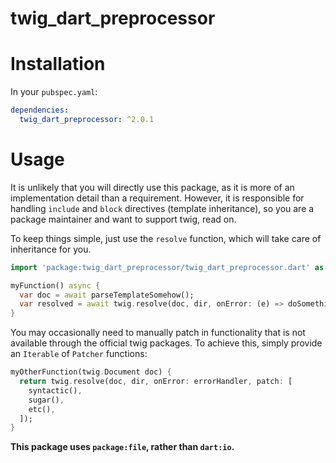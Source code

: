 # twig_dart_preprocessor


# Installation
In your `pubspec.yaml`:

```yaml
dependencies:
  twig_dart_preprocessor: ^2.0.1
```

# Usage
It is unlikely that you will directly use this package, as it is
more of an implementation detail than a requirement. However, it
is responsible for handling `include` and `block` directives
(template inheritance), so you are a package maintainer and want
to support twig, read on.

To keep things simple, just use the `resolve` function, which will
take care of inheritance for you.

```dart
import 'package:twig_dart_preprocessor/twig_dart_preprocessor.dart' as twig;

myFunction() async {
  var doc = await parseTemplateSomehow();
  var resolved = await twig.resolve(doc, dir, onError: (e) => doSomething());
}
```

You may occasionally need to manually patch in functionality that is not
available through the official twig packages. To achieve this, simply
provide an `Iterable` of `Patcher` functions:

```dart
myOtherFunction(twig.Document doc) {
  return twig.resolve(doc, dir, onError: errorHandler, patch: [
    syntactic(),
    sugar(),
    etc(),
  ]);
}
```

**This package uses `package:file`, rather than `dart:io`.**